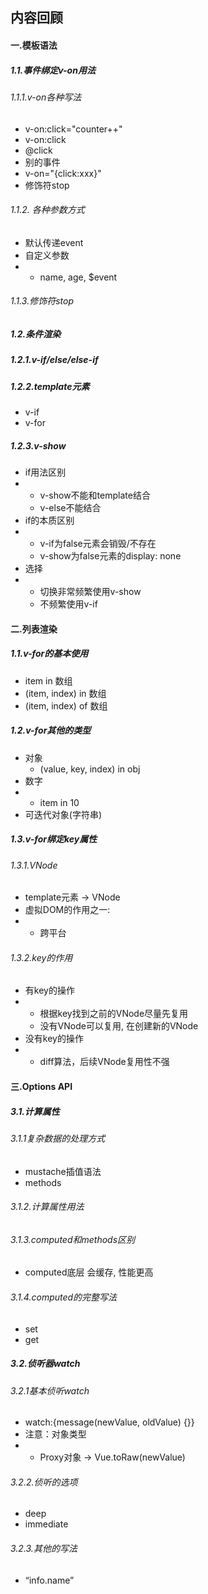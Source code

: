 ## 内容回顾

#### 一.模板语法

##### 1.1.事件绑定v-on用法

###### 1.1.1.v-on各种写法

- v-on:click="counter++"
- v-on:click
- @click
- 别的事件
- v-on="{click:xxx}"
-  修饰符stop

###### 1.1.2. 各种参数方式

- 默认传递event
- 自定义参数
- - name, age, $event

###### 1.1.3.修饰符stop



##### 1.2.条件渲染

##### 1.2.1.v-if/else/else-if



##### 1.2.2.template元素

- v-if
- v-for

##### 1.2.3.v-show

- if用法区别
- - v-show不能和template结合
  - v-else不能结合
- if的本质区别
- - v-if为false元素会销毁/不存在
  - v-show为false元素的display: none
- 选择
- - 切换非常频繁使用v-show
  - 不频繁使用v-if

#### 二.列表渲染

##### 1.1.v-for的基本使用

- item in 数组
- (item, index) in 数组
- (item, index) of 数组

##### 1.2.v-for其他的类型

- 对象
  - (value, key, index) in obj
- 数字
- - item in 10
- 可迭代对象(字符串)



##### 1.3.v-for绑定key属性

###### 1.3.1.VNode

- template元素 -> VNode
- 虚拟DOM的作用之一:
- - 跨平台

###### 1.3.2.key的作用

- 有key的操作
- - 根据key找到之前的VNode尽量先复用
  - 没有VNode可以复用, 在创建新的VNode
- 没有key的操作
- - diff算法，后续VNode复用性不强

#### 三.Options API

##### 3.1.计算属性

###### 3.1.1复杂数据的处理方式

- mustache插值语法
- methods

###### 3.1.2.计算属性用法



###### 3.1.3.computed和methods区别

- computed底层 会缓存, 性能更高

###### 3.1.4.computed的完整写法

- set
- get

##### 3.2.侦听器watch

###### 3.2.1基本侦听watch

- watch:{message(newValue, oldValue) {}}
- 注意：对象类型
- - Proxy对象 -> Vue.toRaw(newValue)

###### 3.2.2.侦听的选项

- deep
- immediate

###### 3.2.3.其他的写法

- “info.name”

